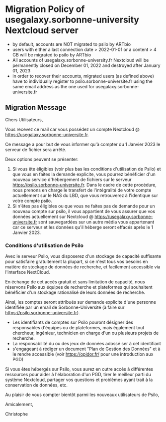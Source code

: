 # Migration Policy of usegalaxy.sorbonne-university Nextcloud server

- by default, accounts are NOT migrated to psilo by ARTbio
- users with either a last connection date > 2022-01-01 or a content > 4 GB will be migrated to psilo by ARTbio
- All accounts of usegalaxy.sorbonne-university.fr Nextcloud will be permanently closed on December 01, 2022
  and destroyed after January 01, 2023
- in order to recover their accounts, migrated users (as defined above) have to individually
  register to psilo.sorbonne-universite.fr using the same email address as the one used for usegalaxy.sorbonne-universite.fr

## Migration Message
Chers Utilisateurs,

Vous recevez ce mail car vous possédez un compte Nextcloud @ https://usegalaxy.sorbonne-universite.fr.

Ce message a pour but de vous informer qu'à compter du 1 Janvier 2023 le serveur de fichier sera arrêté.

Deux options peuvent se présenter:

1. Si vous ête éligibles (voir plus bas les conditions d'utilisation de Psilo) et que vous en faites la demande explicite, vous pourrez bénéficier d'un nouveau service d'hébergement de fichiers sur le serveur https://psilo.sorbonne-universite.fr. Dans le cadre de cette procédure, nous prenons en charge le transfert de l'intégralité de votre compte actuellement sur le NAS du LBD, que vous retrouverez à l'identique sur votre compte psilo.
2. Si n'êtes pas éligibles ou que vous ne faites pas de demande pour un nouveau compte sur psilo, il vous appartient de vous assurer que vos données actuellement sur Nextcloud @ https://usegalaxy.sorbonne-universite.fr sont sauvegardées sur un autre média vous appartenant car ce serveur et les données qu'il héberge seront effacés après le 1 Janvier 2023.

### Conditions d'utilisation de Psilo
Avec le serveur Psilo, vous disposerez d'un stockage de capacité suffisante pour satisfaire gratuitement la plupart, si ce n'est tous vos besoins en matière de stockage de données de recherche, et facilement accessible via l'interface NextCloud.

En échange de cet accès gratuit et sans limitation de capacité, nous réservons Psilo aux équipes de recherche et plateformes qui souhaitent bénéficier d'un stockage rationalisé de leurs données de recherche.

Ainsi, les comptes seront attribués sur demande explicite d'une personne identifiée par un email de Sorbonne-Université (à faire sur https://psilo.sorbonne-universite.fr).

- Les identifiants de comptes sur Psilo pouront désigner des responsables d'équipes ou de plateformes, mais également tout chercheur, ingénieur, technicien
  en charge d'un ou plusieurs projets de recherche.
- La responsabilité du ou des jeux de données adossé ser à cet identifiant
- s'engageant à rédiger un document "Plan de Gestion des Données" et à le rendre accessible (voir https://opidor.fr/ pour une introduction aux PGD)



Si vous êtes hébergés sur Psilo, vous aurez en outre accès à différentes ressources pour aider à l'élaboration d'un PGD, tirer le meilleur parti du système Nextcloud, partager vos questions et problèmes ayant trait à la conservation de données, etc.

Au plaisir de vous compter bientôt parmi les nouveaux utilisateurs de Psilo,

Amicalement,

Christophe
